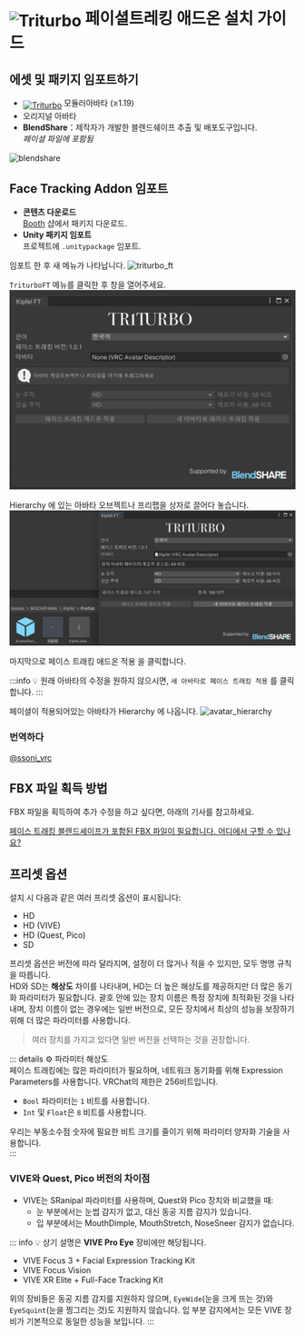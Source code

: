 # <img src="/triturbo_logo.png" alt="Triturbo" style="width: 32px; height: 32px; vertical-align: -4px; display: inline;"/> 페이셜트레킹 애드온 설치 가이드
## 에셋 및 패키지 임포트하기
- [<img src="/modular_avatar_icon.png" alt="Triturbo" style="width: 24px; height: 24px; vertical-align: -4px; display: inline;"/>](https://modular-avatar.nadena.dev/) 모듈러아바타 (≥1.19)
- 오리지널 아바타
- **BlendShare**：제작자가 개발한 블렌드쉐이프 추출 및 배포도구입니다.\
*페이셜 파일에 포함됨*
<img src="/blendshare_unitypackage.png" alt="blendshare" style="width: 256px; height: 32px; vertical-align: middle;"/>

## Face Tracking Addon 임포트
- **콘텐츠 다운로드**\
[Booth](https://triturbo.booth.pm/) 샵에서 패키지 다운로드.
- **Unity 패키지 임포트**\
프로젝트에 `.unitypackage` 임포트.

임포트 한 후 새 메뉴가 나타납니다.
![triturbo_ft](/triturbo_ft.png)

`TriturboFT` 메뉴를 클릭한 후 창을 열어주세요.
![ft_window](./assets/ft_window.png)

Hierarchy 에 있는 아바타 오브젝트나 프리팹을 상자로 끌어다 놓습니다.
![ft_window](./assets/ft_window_avatar.png)

마지막으로 페이스 트래킹 애드온 적용 을 클릭합니다.

:::info
💡 원래 아바타의 수정을 원하지 않으시면, `새 아바타로 페이스 트래킹 적용` 를 클릭합니다.
:::

페이셜이 적용되어있는 아바타가 Hierarchy 에 나옵니다.
![avatar_hierarchy](/avatar_hierarchy.png)

### 번역하다
[@ssoni_vrc](https://x.com/ssoni_vrc)
## FBX 파일 획득 방법  
FBX 파일을 획득하여 추가 수정을 하고 싶다면, 아래의 기사를 참고하세요.

[페이스 트래킹 블렌드셰이프가 포함된 FBX 파일이 필요합니다. 어디에서 구할 수 있나요?](blendshare)

## 프리셋 옵션  
설치 시 다음과 같은 여러 프리셋 옵션이 표시됩니다:
- HD
- HD (VIVE)
- HD (Quest, Pico)
- SD

프리셋 옵션은 버전에 따라 달라지며, 설정이 더 많거나 적을 수 있지만, 모두 명명 규칙을 따릅니다.  
HD와 SD는 **해상도** 차이를 나타내며, HD는 더 높은 해상도를 제공하지만 더 많은 동기화 파라미터가 필요합니다. 괄호 안에 있는 장치 이름은 특정 장치에 최적화된 것을 나타내며, 장치 이름이 없는 경우에는 일반 버전으로, 모든 장치에서 최상의 성능을 보장하기 위해 더 많은 파라미터를 사용합니다.  
> 여러 장치를 가지고 있다면 일반 버전을 선택하는 것을 권장합니다.

::: details ⚙ 파라미터 해상도  
페이스 트래킹에는 많은 파라미터가 필요하며, 네트워크 동기화를 위해 Expression Parameters를 사용합니다. VRChat의 제한은 256비트입니다.  
- `Bool` 파라미터는 `1` 비트를 사용합니다.  
- `Int` 및 `Float`은 `8` 비트를 사용합니다.

우리는 부동소수점 숫자에 필요한 비트 크기를 줄이기 위해 파라미터 양자화 기술을 사용합니다.  
:::

### VIVE와 Quest, Pico 버전의 차이점
- VIVE는 SRanipal 파라미터를 사용하며, Quest와 Pico 장치와 비교했을 때:
  - 눈 부분에서는 눈썹 감지가 없고, 대신 동공 지름 감지가 있습니다.
  - 입 부분에서는 MouthDimple, MouthStretch, NoseSneer 감지가 없습니다.

::: info 💡 상기 설명은 **VIVE Pro Eye** 장비에만 해당됩니다.
- VIVE Focus 3 + Facial Expression Tracking Kit 
- VIVE Focus Vision  
- VIVE XR Elite + Full-Face Tracking Kit

위의 장비들은 동공 지름 감지를 지원하지 않으며, `EyeWide`(눈을 크게 뜨는 것)와 `EyeSquint`(눈을 찡그리는 것)도 지원하지 않습니다. 입 부분 감지에서는 모든 VIVE 장비가 기본적으로 동일한 성능을 보입니다.
:::